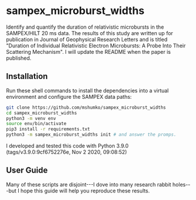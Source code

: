 # sampex_microburst_widths
Identify and quantify the duration of relativistic microbursts in the SAMPEX/HILT 20 ms data. The results of this study are written up for publication in Journal of Geophysical Research Letters and is titled "Duration of Individual Relativistic Electron Microbursts: A Probe Into Their Scattering Mechanism". I will update the README when the paper is published.

## Installation
Run these shell commands to install the dependencies into a virtual 
environment and configure the SAMPEX data paths:

```bash
git clone https://github.com/mshumko/sampex_microburst_widths
cd sampex_microburst_widths
python3 -m venv env
source env/bin/activate
pip3 install -r requirements.txt
python3 -m sampex_microburst_widths init # and answer the promps.
```

I developed and tested this code with Python 3.9.0 (tags/v3.9.0:9cf6752276e, Nov  2 2020, 09:08:52)

## User Guide
Many of these scripts are disjoint---I dove into many research rabbit holes---but I hope this guide will help you reproduce these results.